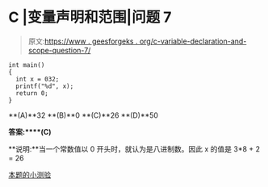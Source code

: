 # C |变量声明和范围|问题 7

> 原文:[https://www . geesforgeks . org/c-variable-declaration-and-scope-question-7/](https://www.geeksforgeeks.org/c-variable-declaration-and-scope-question-7/)

```
int main()
{
  int x = 032;
  printf("%d", x);
  return 0;
}
```

**(A)**32
**(B)**0
**(C)**26
**(D)**50

**答案:****(C)**

**说明:**当一个常数值以 0 开头时，就认为是八进制数。因此 x 的值是 3*8 + 2 = 26

[本题的小测验](https://www.geeksforgeeks.org/c-language-2-gq/variable-declaration-and-scope-gq/)